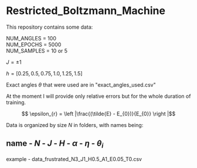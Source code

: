 # Restricted_Boltzmann_Machine
This repository contains some data:

NUM_ANGLES = 100 <br>
NUM_EPOCHS = 5000 <br>
NUM_SAMPLES = 10 or 5 <br>

$J = \pm 1$

$h = [0.25, 0.5, 0.75, 1.0, 1.25, 1.5]$ <br>

Exact angles $\theta$ that were used are in "exact_angles_used.csv"

At the moment I will provide only relative errors but for the whole duration of training.

$$ \epsilon_{r} = \left |\frac{(\tilde{E} - E_{0})}{E_{0}} \right |$$

Data is organized by size $N$ in folders, with names being:<br>
## name - $N$ - $J$ - $H$ - $\alpha$ - $\eta$ - $\theta_{i}$ <br>
example - data_frustrated_N3_J1_H0.5_A1_E0.05_T0.csv
